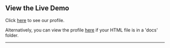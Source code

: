 ## View the Live Demo

Click [here](docs/readmi_io.html) to see our profile.

Alternatively, you can view the profile [here](docs/readmi_io.html) if your HTML file is in a 'docs' folder.

---
